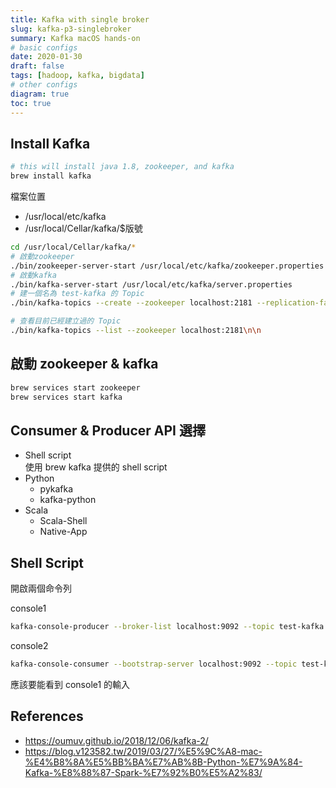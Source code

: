 ```yaml
---
title: Kafka with single broker
slug: kafka-p3-singlebroker
summary: Kafka macOS hands-on
# basic configs
date: 2020-01-30
draft: false
tags: [hadoop, kafka, bigdata]
# other configs
diagram: true
toc: true
---
```


## Install Kafka

```bash
# this will install java 1.8, zookeeper, and kafka
brew install kafka
```

檔案位置

- /usr/local/etc/kafka
- /usr/local/Cellar/kafka/\$版號

```bash
cd /usr/local/Cellar/kafka/*
# 啟動zookeeper
./bin/zookeeper-server-start /usr/local/etc/kafka/zookeeper.properties
# 啟動kafka
./bin/kafka-server-start /usr/local/etc/kafka/server.properties
# 建一個名為 test-kafka 的 Topic
./bin/kafka-topics --create --zookeeper localhost:2181 --replication-factor 1 --partitions 1 --topic test-kafka

# 查看目前已經建立過的 Topic
./bin/kafka-topics --list --zookeeper localhost:2181\n\n
```

## 啟動 zookeeper & kafka

```bash
brew services start zookeeper
brew services start kafka
```

## Consumer & Producer API 選擇

- Shell script\
  使用 brew kafka 提供的 shell script
- Python
  - pykafka
  - kafka-python
- Scala
  - Scala-Shell
  - Native-App

## Shell Script

開啟兩個命令列

console1

```bash
kafka-console-producer --broker-list localhost:9092 --topic test-kafka
```

console2

```bash
kafka-console-consumer --bootstrap-server localhost:9092 --topic test-kafka --from-beginning
```

應該要能看到 console1 的輸入

## References

- <https://oumuv.github.io/2018/12/06/kafka-2/>
- <https://blog.v123582.tw/2019/03/27/%E5%9C%A8-mac-%E4%B8%8A%E5%BB%BA%E7%AB%8B-Python-%E7%9A%84-Kafka-%E8%88%87-Spark-%E7%92%B0%E5%A2%83/>
